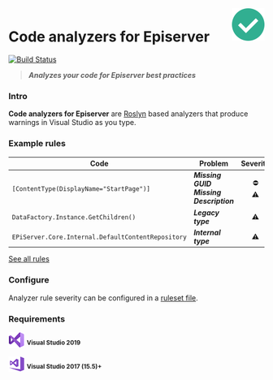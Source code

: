 <img src="docs/icon/icon64.png" align="right" />

# Code analyzers for Episerver
[![Build Status](https://dev.azure.com/madsstorm/CodeAnalyzers.Episerver/_apis/build/status/CodeAnalyzers.Episerver?branchName=master)](https://dev.azure.com/madsstorm/CodeAnalyzers.Episerver/_build/latest?definitionId=2&branchName=master)
<!---
[![Nuget](https://img.shields.io/badge/nuget-v1.0-blue)][nuget]
--->

> **_Analyzes your code for Episerver best practices_**

### Intro
**Code analyzers for Episerver** are [Roslyn](https://docs.microsoft.com/dotnet/csharp/roslyn-sdk) based analyzers that produce warnings in Visual Studio as you type.

### Example rules
Code | Problem | Severity
-----|---------|:-------:
`[ContentType(DisplayName="StartPage")]` | **_Missing GUID_**<br>**_Missing Description_** | :no_entry:<br>:warning:
`DataFactory.Instance.GetChildren()` | **_Legacy type_** | :warning:
`EPiServer.Core.Internal.DefaultContentRepository` | **_Internal type_** | :warning:

[See all rules](/docs/rules/rules.md)

<!---
### Install
`Install-Package CodeAnalyzers.Episerver`

_Available at [nuget.episerver.com][nuget]_
--->

### Configure
Analyzer rule severity can be configured in a [ruleset file](https://docs.microsoft.com/visualstudio/code-quality/using-rule-sets-to-group-code-analysis-rules).

### Requirements
[![vs2019](docs/icon/vs2019.png)](#.#) <sup>**Visual Studio 2019**</sup>

[![vs2017](docs/icon/vs2017.png)](#.#) <sup>**Visual Studio 2017 (15.5)+**</sup>

[nuget]: https://nuget.episerver.com/package/?id=CodeAnalyzers.Episerver
